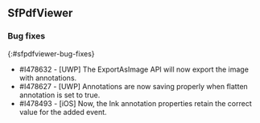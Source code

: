 ## SfPdfViewer

### Bug fixes
{:#sfpdfviewer-bug-fixes}

* \#I478632 - [UWP] The ExportAsImage API will now export the image with annotations.
* \#I478627 - [UWP] Annotations are now saving properly when flatten annotation is set to true.
* \#I478493 - [iOS] Now, the Ink annotation properties retain the correct value for the added event.
